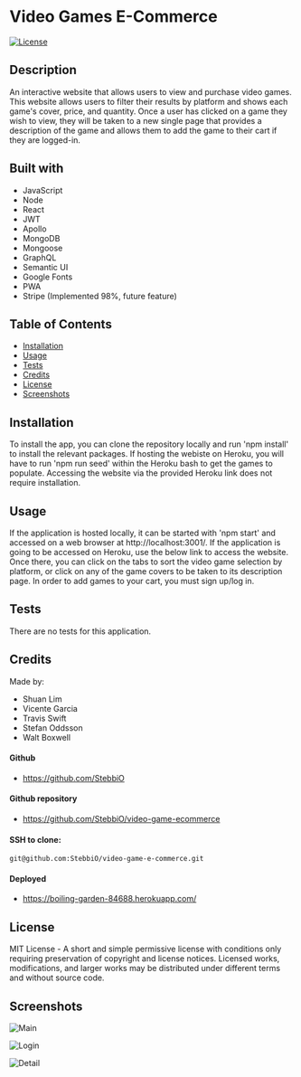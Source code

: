 # Video Games E-Commerce

[![License](https://img.shields.io/static/v1?label=License&message=MIT&color=green)](http://choosealicense.com/licenses/mit/)

## Description
  
An interactive website that allows users to view and purchase video games. This website allows users to filter their results by platform and shows each game's cover, price, and quantity. Once a user has clicked on a game they wish to view, they will be taken to a new single page that provides a description of the game and allows them to add the game to their cart if they are logged-in.

## Built with

- JavaScript
- Node
- React
- JWT
- Apollo
- MongoDB
- Mongoose
- GraphQL
- Semantic UI
- Google Fonts
- PWA
- Stripe (Implemented 98%, future feature)


## Table of Contents

* [Installation](#installation)
* [Usage](#usage)
* [Tests](#tests)
* [Credits](#credits)
* [License](#license)
* [Screenshots](#screenshots)

## Installation

To install the app, you can clone the repository locally and run 'npm install' to install the relevant packages. If hosting the webiste on Heroku, you will have to run 'npm run seed' within the Heroku bash to get the games to populate. Accessing the website via the provided Heroku link does not require installation.

## Usage

If the application is hosted locally, it can be started with 'npm start' and accessed on a web browser at http://localhost:3001/.
If the application is going to be accessed on Heroku, use the below link to access the website.
Once there, you can click on the tabs to sort the video game selection by platform, or click on any of the game covers to be taken to its description page. In order to add games to your cart, you must sign up/log in.


## Tests

There are no tests for this application.

## Credits

Made by:

- Shuan Lim
- Vicente Garcia
- Travis Swift
- Stefan Oddsson
- Walt Boxwell

#### Github
  
- https://github.com/StebbiO

#### Github repository

- https://github.com/StebbiO/video-game-ecommerce

#### SSH to clone:

    git@github.com:StebbiO/video-game-e-commerce.git

#### Deployed

- https://boiling-garden-84688.herokuapp.com/

## License

MIT License - A short and simple permissive license with conditions only requiring preservation of copyright and license notices. Licensed works, modifications, and larger works may be distributed under different terms and without source code.

## Screenshots
    
![Main](/client/src/images/main.jpg)

![Login](/client/src/images/login.jpg)

![Detail](/client/src/images/detail.jpg)